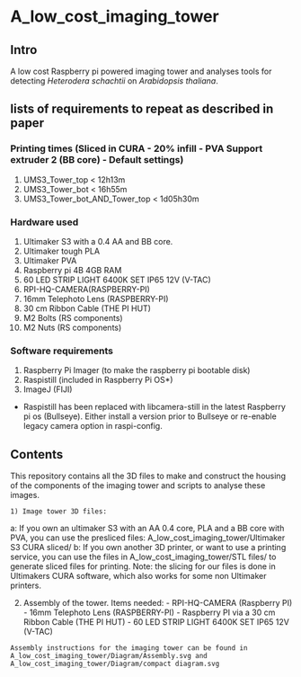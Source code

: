 # A_low_cost_imaging_tower
## Intro
A low cost Raspberry pi powered imaging tower and analyses tools for detecting *Heterodera schachtii* on *Arabidopsis thaliana*.

## lists of requirements to repeat as described in paper
### Printing times (Sliced in CURA - 20% infill - PVA Support extruder 2 (BB core) - Default settings) ###
1.	UMS3_Tower_top < 12h13m
2.	UMS3_Tower_bot < 16h55m
3.	UMS3_Tower_bot_AND_Tower_top < 1d05h30m

### Hardware used ###
1.	Ultimaker S3 with a 0.4 AA and BB core.
2.	Ultimaker tough PLA
3.	Ultimaker PVA
4.	Raspberry pi 4B 4GB RAM
5.	60 LED STRIP LIGHT 6400K SET IP65 12V (V-TAC)
6.	RPI-HQ-CAMERA(RASPBERRY-PI)
7.	16mm Telephoto Lens (RASPBERRY-PI)
8.	30 cm Ribbon Cable (THE PI HUT)
9.	M2 Bolts (RS components)
10.	M2 Nuts (RS components)

### Software requirements ###
1.	Raspberry Pi Imager (to make the raspberry pi bootable disk)
2.	Raspistill (included in Raspberry Pi OS*)
3.	ImageJ (FIJI)

* Raspistill has been replaced with libcamera-still in the latest Raspberry pi os (Bullseye). Either install a version prior to Bullseye or re-enable legacy camera option in raspi-config.


## Contents
This repository contains all the 3D files to make and construct the housing of the components of the imaging tower and scripts to analyse these images. 

	1) Image tower 3D files:
  a: If you own an ultimaker S3 with an AA 0.4 core, PLA and a BB core with PVA, you can use the presliced files: A_low_cost_imaging_tower/Ultimaker S3 CURA sliced/
  b: If you own another 3D printer, or want to use a printing service, you can use the files in A_low_cost_imaging_tower/STL files/ to generate sliced files for printing. 
  Note: the slicing for our files is done in Ultimakers CURA software, which also works for some non Ultimaker printers.
  
  2) Assembly of the tower. 
    Items needed:
    -   RPI-HQ-CAMERA (Raspberry PI)
    -   16mm Telephoto Lens (RASPBERRY-PI)
    -   Raspberry PI via a 30 cm Ribbon Cable (THE PI HUT)
    -   60 LED STRIP LIGHT 6400K SET IP65 12V (V-TAC) 
    
    Assembly instructions for the imaging tower can be found in A_low_cost_imaging_tower/Diagram/Assembly.svg and A_low_cost_imaging_tower/Diagram/compact diagram.svg
    
  

